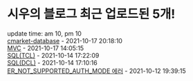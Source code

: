 # 시우의 블로그 최근 업로드된 5개!<br>

update time: am 10, pm 10<br>[cmarket-database](https://velog.io/@dev_shu/cmarket-database) - 2021-10-17 20:18:10<br>
[MVC](https://velog.io/@dev_shu/MVC) - 2021-10-17 14:05:15<br>
[SQL(TCL)](https://velog.io/@dev_shu/SQLTCL) - 2021-10-14 17:22:09<br>
[SQL(DCL)](https://velog.io/@dev_shu/SQLDCL) - 2021-10-14 17:10:16<br>
[ER_NOT_SUPPORTED_AUTH_MODE 에러](https://velog.io/@dev_shu/ERNOTSUPPORTEDAUTHMODE-%EC%97%90%EB%9F%AC) - 2021-10-12 19:39:15<br>
